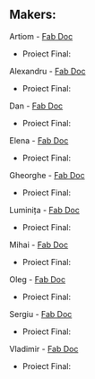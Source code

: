 ## Makers:

Artiom - [Fab Doc](https://evilpanda.gitbook.io/from-zero-2/)
  * Proiect Final:

Alexandru - [Fab Doc](https://github.com/AlexandruObada/FabLabChisinau)
  * Proiect Final:

Dan     - [Fab Doc](https://app.gitbook.com/@danila-morari/s/academy-fab-chisinau/)
  * Proiect Final:

Elena   - [Fab Doc](https://graur-lenka.gitbook.io/academy-fab-chisinau/)
  * Proiect Final:

Gheorghe - [Fab Doc](https://gheorghe-virlan99.gitbook.io/gvprojects/)
  * Proiect Final:

Luminița - [Fab Doc](https://luminita-padurar.gitbook.io/academy-fab-chisinau/)
  * Proiect Final:

Mihai   - [Fab Doc](https://app.gitbook.com/@moglanmihai7/s/academy-fab-chisinau/)
  * Proiect Final:

Oleg    - [Fab Doc](https://omincev.gitbook.io/academy-fab-chisinau/)
  * Proiect Final:

Sergiu  - [Fab Doc](https://sergiu-doncila.gitbook.io/academy-fab-chisinau/hello-friend)
  * Proiect Final:

Vladimir  - [Fab Doc](https://nmax2e5.gitbook.io/academy-fab-chisinau/)
  * Proiect Final:
